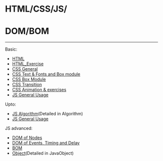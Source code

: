 # HTML/CSS/JS/
# DOM/BOM
____________________________
Basic:
- [HTML](https://github.com/TerryTxx/CS-Diary/blob/master/WebNote/01html.md)
- [HTML_Exercise](https://github.com/TerryTxx/CS-Diary/blob/master/WebNote/02html.md)
- [CSS General](https://github.com/TerryTxx/CS-Diary/blob/master/WebNote/03CSS.md)
- [CSS Text & Fonts and Box module](https://github.com/TerryTxx/CS-Diary/blob/master/WebNote/04CSS.md)
- [CSS Box Module](https://github.com/TerryTxx/CS-Diary/blob/master/WebNote/05CSS.md)
- [CSS Transition](https://github.com/TerryTxx/CS-Diary/blob/master/WebNote/06CSS.md)
- [CSS Animation & exercises](https://github.com/TerryTxx/CS-Diary/blob/master/WebNote/07CSS.md)
- [JS General Usage](https://github.com/TerryTxx/CS-Diary/blob/master/WebNote/06CSS.md)

Upto:
- [JS Algorithm](https://github.com/TerryTxx/CS-Diary/blob/master/Algorithm/self_study.md)(Detailed in Algorithm)
- [JS General Usage](https://github.com/TerryTxx/CS-Diary/blob/master/WebNote/06CSS.md)

JS advanced:
- [DOM of Nodes](https://github.com/TerryTxx/CS-Diary/blob/master/WebNote/09DOM.md)
- [DOM of Events, Timing and Delay](https://github.com/TerryTxx/CS-Diary/blob/master/WebNote/10DOMEvents.md)
- [BOM](https://github.com/TerryTxx/CS-Diary/blob/master/WebNote/11BOM.md)
- [Object](https://github.com/TerryTxx/CS-Diary/blob/master/Java-OBJ/object-general.md)(Detailed in JavaObject)